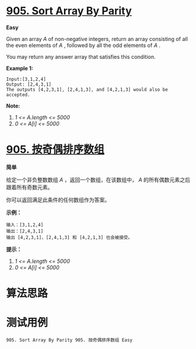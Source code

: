 # [905. Sort Array By Parity][enTitle]

**Easy**

Given an array  *A*  of non-negative integers, return an array consisting of all the even elements of  *A* , followed by all the odd elements of  *A* .

You may return any answer array that satisfies this condition.




**Example 1:** 

```
Input:[3,1,2,4]
Output: [2,4,3,1]
The outputs [4,2,3,1], [2,4,1,3], and [4,2,1,3] would also be accepted.
```



**Note:** 

1.  *1 <= A.length <= 5000*  
2.  *0 <= A[i] <= 5000* 




# [905. 按奇偶排序数组][cnTitle]

**简单**

给定一个非负整数数组  *A* ，返回一个数组，在该数组中，  *A*  的所有偶数元素之后跟着所有奇数元素。

你可以返回满足此条件的任何数组作为答案。



**示例：** 

```
输入：[3,1,2,4]
输出：[2,4,3,1]
输出 [4,2,3,1]，[2,4,1,3] 和 [4,2,1,3] 也会被接受。

```



**提示：** 

1.  *1 <= A.length <= 5000*  
2.  *0 <= A[i] <= 5000* 




# 算法思路

# 测试用例
```
905. Sort Array By Parity 905. 按奇偶排序数组 Easy
```

[enTitle]: https://leetcode.com/problems/sort-array-by-parity/
[cnTitle]: https://leetcode-cn.com/problems/sort-array-by-parity/
